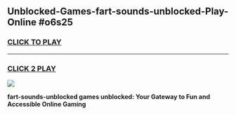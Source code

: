 
## Unblocked-Games-fart-sounds-unblocked-Play-Online #o6s25
<h3>
<a href="https://news.freeplayer.one?title=fart-sounds-unblocked&ref=3">CLICK TO PLAY</a></h3>
<hr>

<h3>
<a href="https://news.freeplayer.one?title=fart-sounds-unblocked&ref=3">CLICK 2 PLAY</a>
  
</h3>

<a href="https://news.freeplayer.one?title=fart-sounds-unblocked&ref=3"><img src="https://clearcache.store/games.png"></a>


**fart-sounds-unblocked games unblocked: Your Gateway to Fun and Accessible Online Gaming**
